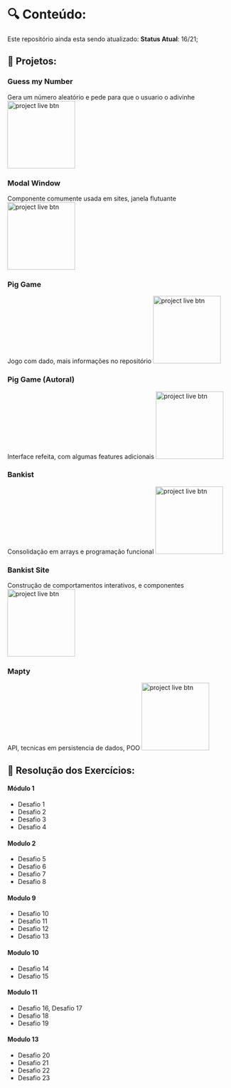 


# :mag: Conteúdo:
Este repositório ainda esta sendo atualizado:
**Status Atual**: 16/21;

## :open_file_folder: Projetos:

### Guess my Number
Gera um número aleatório e pede para que o usuario o adivinhe
<a href="https://github.com/LuisMatheus-dev/Udemy-Javascript/tree/master/Projects/Guess%20My%20Number"><img src="https://i.imgur.com/uLkkKPn.png" width="152" alt="project live btn"></a>

### Modal Window
Componente comumente usada em sites, janela flutuante
<a href="https://github.com/LuisMatheus-dev/Udemy-Javascript/tree/master/Projects/Modal%20Window"><img src="https://i.imgur.com/uLkkKPn.png" width="152" alt="project live btn"></a>

### Pig Game
Jogo com dado, mais informações no repositório
<a href="https://github.com/LuisMatheus-dev/Udemy-Javascript/tree/master/Projects/Pig%20Game"><img src="https://i.imgur.com/uLkkKPn.png" width="152" alt="project live btn"></a>

### Pig Game (Autoral)
Interface refeita, com algumas features adicionais
<a href="https://github.com/LuisMatheus-dev/Udemy-Javascript/tree/master/Projects/Pig%20Game/The%20Pig%20Game%20(Autoral)"><img src="https://i.imgur.com/uLkkKPn.png" width="152" alt="project live btn"></a>

### Bankist
Consolidação em arrays e programação funcional
<a href="https://github.com/LuisMatheus-dev/Udemy-Javascript/tree/master/Projects/Bankist"><img src="https://i.imgur.com/uLkkKPn.png" width="152" alt="project live btn"></a>

### Bankist Site
Construção de comportamentos interativos, e componentes
<a href="https://github.com/LuisMatheus-dev/Udemy-Javascript/tree/master/Projects/Bankist%20-%20site"><img src="https://i.imgur.com/uLkkKPn.png" width="152" alt="project live btn"></a>

### Mapty
API, tecnicas em persistencia de dados, POO
<a href="https://github.com/LuisMatheus-dev/Udemy-Javascript/tree/master/Projects/Mapty"><img src="https://i.imgur.com/uLkkKPn.png" width="152" alt="project live btn"></a>

## :memo: Resolução dos Exercícios:


#### Módulo 1
  - Desafio 1
  - Desafio 2
  - Desafio 3
  - Desafio 4


####  Modulo 2
- Desafio 5
- Desafio 6
- Desafio 7
- Desafio 8

#### Modulo 9
- Desafio 10
- Desafio 11
- Desafio 12
- Desafio 13

####  Modulo 10
- Desafio 14
- Desafio 15

####  Modulo 11
- Desafio 16, Desafio 17
- Desafio 18
- Desafio 19

####  Modulo 13
- Desafio 20
- Desafio 21
- Desafio 22
- Desafio 23